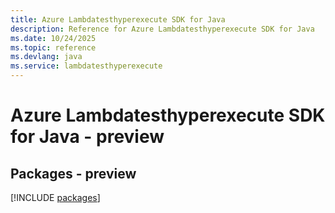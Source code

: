 ```yaml
---
title: Azure Lambdatesthyperexecute SDK for Java
description: Reference for Azure Lambdatesthyperexecute SDK for Java
ms.date: 10/24/2025
ms.topic: reference
ms.devlang: java
ms.service: lambdatesthyperexecute
---
```

# Azure Lambdatesthyperexecute SDK for Java - preview
## Packages - preview
[!INCLUDE [packages](lambdatesthyperexecute-index.md)]